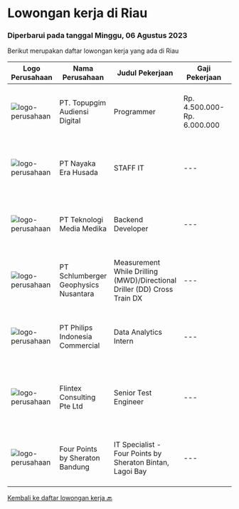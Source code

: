 
  # Lowongan kerja di Riau

  ### Diperbarui pada tanggal Minggu, 06 Agustus 2023

  Berikut merupakan daftar lowongan kerja yang ada di Riau

  |Logo Perusahaan | Nama Perusahaan | Judul Pekerjaan | Gaji Pekerjaan | Lokasi | Deskripsi | Tanggal diunggah | Pranala |
  | -------------- | --------------- | --------------- | --------- | --------- | -------------- | ------- | ----------- |
  |![logo-perusahaan](https://image-service-cdn.seek.com.au/d90cc74000d57b4df19bbf244701b55199c70c38/ee4dce1061f3f616224767ad58cb2fc751b8d2dc)|PT. Topupgim Audiensi Digital|Programmer|Rp. 4.500.000-Rp. 6.000.000|Pekanbaru|Melakukan integrasi Application Programing Interface (API) Membuat, mengembangkan, dan memelihara basis kode dan fitur aplikasi perusahaan Kualifikasi...|Jumat, 04 Agustus 2023|https://www.jobstreet.co.id/id/job/programmer-4427671?token=0~9900b73a-210f-422a-a3f0-02116a62d84e&sectionRank=1&jobId=jobstreet-id-job-4427671|
|![logo-perusahaan](https://image-service-cdn.seek.com.au/a92d9ca9cdc90d4c09a8e3f68e0f3f9ca4e017c4/ee4dce1061f3f616224767ad58cb2fc751b8d2dc)|PT Nayaka Era Husada|STAFF IT|---|Jakarta Raya|Jabatan : IT Programmer (Fullstack)PT. Nayaka Era HusadaJakarta Selatan Keuntungan·      Jenjang karir·      Perlindungan BPJS Ketenagakerjaan dan...|Kamis, 27 Juli 2023|https://www.jobstreet.co.id/id/job/staff-it-4417142?token=0~9900b73a-210f-422a-a3f0-02116a62d84e&sectionRank=2&jobId=jobstreet-id-job-4417142|
|![logo-perusahaan](https://image-service-cdn.seek.com.au/693e277442a7279322b3a21765b4c571aafeead9/ee4dce1061f3f616224767ad58cb2fc751b8d2dc)|PT Teknologi Media Medika|Backend Developer|---|Pekanbaru|Keuntungan Career Advancement Opportunities Health Insurance Enjoyable and Collaborative Working Environment Deskripsi PekerjaanKualifikasi:...|Jumat, 28 Juli 2023|https://www.jobstreet.co.id/id/job/backend-developer-4419020?token=0~9900b73a-210f-422a-a3f0-02116a62d84e&sectionRank=3&jobId=jobstreet-id-job-4419020|
|![logo-perusahaan](https://image-service-cdn.seek.com.au/76b0e85d24c99628c9d1b02439fa68bac9137163/ee4dce1061f3f616224767ad58cb2fc751b8d2dc)|PT Schlumberger Geophysics Nusantara|Measurement While Drilling (MWD)/Directional Driller (DD) Cross Train DX|---|Riau|Measurement While Drilling (MWD)/Directional Driller (DD) Cross Train DXDuri - IndonesiaAbout SLB We are a global technology company, driving energy...|Rabu, 02 Agustus 2023|https://www.jobstreet.co.id/id/job/measurement-while-drilling-mwd-directional-driller-dd-cross-train-dx-1036580835?token=0~9900b73a-210f-422a-a3f0-02116a62d84e&sectionRank=4&jobId=jobstreet-id-job-1036580835|
|![logo-perusahaan](https://image-service-cdn.seek.com.au/da470042a30c3b7dbce10e0c4733b0c9ec6fec9a/ee4dce1061f3f616224767ad58cb2fc751b8d2dc)|PT Philips Indonesia Commercial|Data Analytics Intern|---|Batam|Job TitleData Analytics InternJob DescriptionPhilips is a global leader in health technology, committed to improving billions of lives worldwide and...|Rabu, 26 Juli 2023|https://www.jobstreet.co.id/id/job/data-analytics-intern-1036521368?token=0~9900b73a-210f-422a-a3f0-02116a62d84e&sectionRank=5&jobId=jobstreet-id-job-1036521368|
|![logo-perusahaan](https://i.ibb.co/sqvTCh9/112815900-stock-vector-no-image-available-icon-flat-vector.webp)|Flintex Consulting Pte Ltd|Senior Test Engineer|---|Batam|POSITION SUMMARY:Responsible for working in a group environment in coordination with engineering and manufacturing teams to support new products test...|Selasa, 25 Juli 2023|https://www.jobstreet.co.id/id/job/senior-test-engineer-1036510908?token=0~9900b73a-210f-422a-a3f0-02116a62d84e&sectionRank=6&jobId=jobstreet-id-job-1036510908|
|![logo-perusahaan](https://i.ibb.co/sqvTCh9/112815900-stock-vector-no-image-available-icon-flat-vector.webp)|Four Points by Sheraton Bandung|IT Specialist - Four Points by Sheraton Bintan, Lagoi Bay|---|Bintan|POSITION SUMMARYInstall, configure, manage, maintain, test, evaluate, and repair computer networks, workstations, support server system(s), supporting...|Sabtu, 08 Juli 2023|https://www.jobstreet.co.id/id/job/it-specialist-four-points-by-sheraton-bintan-lagoi-bay-1036361109?token=0~9900b73a-210f-422a-a3f0-02116a62d84e&sectionRank=7&jobId=jobstreet-id-job-1036361109|


  [Kembali ke daftar lowongan kerja 🔙](../README.md#daftar-lowongan-kerja)
  